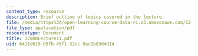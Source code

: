 ```yaml
---
content_type: resource
description: Brief outline of topics covered in the lecture.
file: /media/https%3A/open-learning-course-data-rc.s3.amazonaws.com/12-800-fluid-dynamics-of-the-atmosphere-and-ocean-fall-2004/6411e619b5fb45f132cc9ac1b83d4d14_12800Lecture11.pdf
file_type: application/pdf
resourcetype: Document
title: 12800Lecture11.pdf
uid: 6411e619-b5fb-45f1-32cc-9ac1b83d4d14
---
```

